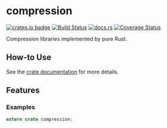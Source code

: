 # compression

[![crates.io badge](https://img.shields.io/crates/v/compression.svg)](https://crates.io/crates/compression)
[![Build Status](https://travis-ci.org/chalharu/rust-compression.svg?branch=master)](https://travis-ci.org/chalharu/rust-compression)
[![docs.rs](https://docs.rs/compression/badge.svg)](https://docs.rs/compression)
[![Coverage Status](https://coveralls.io/repos/github/chalharu/rust-compression/badge.svg?branch=master)](https://coveralls.io/github/chalharu/rust-compression?branch=master)

Compression libraries implemented by pure Rust.

## How-to Use

See the [crate documentation](https://docs.rs/compression/) for more details.

## Features

### Examples

```rust
extern crate compression;
```
